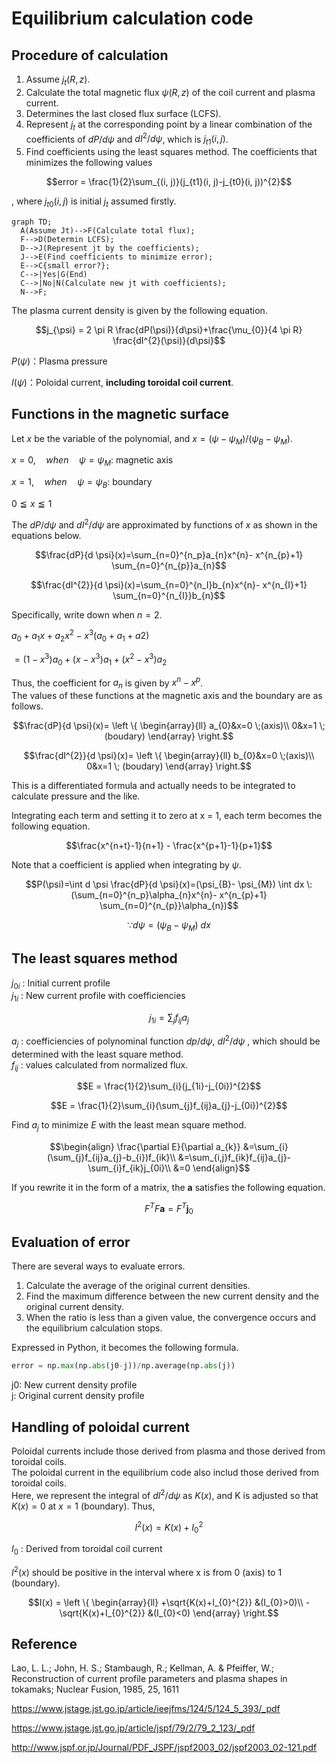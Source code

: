 # Equilibrium calculation code

## Procedure of calculation

1. Assume $`j_{t}(R, z)`$.
1. Calculate the total magnetic flux $`\psi (R, z)`$ of the coil current and plasma current.
1. Determines the last closed flux surface (LCFS).
1. Represent $`j_{t}`$ at the corresponding point by a linear combination of the coefficients of $`dP/d \psi`$ and $`dI^ {2}/d \psi `$, which is $`j_{t1} (i, j)`$.
1. Find coefficients using the least squares method. The coefficients that minimizes the following values

```math
error = \frac{1}{2}\sum_{(i, j)}(j_{t1}(i, j)-j_{t0}(i, j))^{2}
```

, where $`j_{t0} (i, j)`$ is initial $`j_{t}`$ assumed firstly.

```mermaid
graph TD;
  A(Assume Jt)-->F(Calculate total flux);
  F-->D(Determin LCFS);
  D-->J(Represent jt by the coefficients);
  J-->E(Find coefficients to minimize error);
  E-->C{small error?};
  C-->|Yes|G(End)
  C-->|No|N(Calculate new jt with coefficients);  
  N-->F;
```

The plasma current density is given by the following equation.

```math
j_{\psi} = 2 \pi R \frac{dP(\psi)}{d\psi}+\frac{\mu_{0}}{4 \pi R} \frac{dI^{2}(\psi)}{d\psi}
```

$`P(\psi)`$：Plasma pressure

$`I(\psi)`$：Poloidal current, **including toroidal coil current**.

## Functions in the magnetic surface

Let $`x`$ be the variable of the polynomial, and $`x = (\psi- \psi_{M}) / (\psi_{B}- \psi_{M})`$.

$`x =0,\quad when\quad\psi = \psi_{M}`$: magnetic axis

$`x =1,\quad when\quad\psi = \psi_{B} `$: boundary

$` 0 \leqq x \leqq 1`$

The $`dP/d\psi`$ and $`dI^{2}/d\psi`$ are approximated by functions of $`x`$ as shown in the equations below.

```math
\frac{dP}{d \psi}(x)=\sum_{n=0}^{n_p}a_{n}x^{n}- x^{n_{p}+1} \sum_{n=0}^{n_{p}}a_{n}
```

```math
\frac{dI^{2}}{d \psi}(x)=\sum_{n=0}^{n_I}b_{n}x^{n}- x^{n_{I}+1} \sum_{n=0}^{n_{I}}b_{n}
```

Specifically, write down when $`n=2`$.

$`a_{0}+a_{1} x+a_{2}x^{2} -x^{3}(a_{0}+a_{1}+a{2})`$

$`=(1-x^{3})a_{0}+(x-x^{3})a_{1}+(x^{2}-x^{3})a_{2}`$

Thus, the coefficient for $`a_{n}`$ is given by $`x^{n}-x^{p}`$.  
The values ​​of these functions at the magnetic axis and the boundary are as follows.

```math
\frac{dP}{d \psi}(x)= 
\left \{ \begin{array}{ll}
a_{0}&x=0 \;(axis)\\
0&x=1 \; (boudary)
\end{array} \right.
```

```math
\frac{dI^{2}}{d \psi}(x)= 
\left \{ \begin{array}{ll}
b_{0}&x=0 \;(axis)\\
0&x=1 \; (boudary)
\end{array} \right.
```

This is a differentiated formula and actually needs to be integrated to calculate pressure and the like.

Integrating each term and setting it to zero at x = 1, each term becomes the following equation.

```math
\frac{x^{n+t}-1}{n+1} - \frac{x^{p+1}-1}{p+1}
```

Note that a coefficient is applied when integrating by $`\psi`$.

```math
P(\psi)=\int d \psi \frac{dP}{d \psi}(x)=(\psi_{B}- \psi_{M}) \int dx \: (\sum_{n=0}^{n_p}\alpha_{n}x^{n}- x^{n_{p}+1} \sum_{n=0}^{n_{p}}\alpha_{n})
```

```math
\because d \psi = (\psi_{B}- \psi_{M}) \: dx
```

## The least squares method

$j_{0i}$ : Initial current profile  
$j_{1i}$ : New current profile with coefficiencies

```math
j_{1i} = \sum_{j}f_{ij}a_{j}
```

$a_{j}$ : coefficiencies of polynominal function $dp/d\psi$,  $dI^{2}/d\psi$
, which should be determined with the least square method.  
$f_{ij}$ :  values calculated from normalized flux.

```math
E = \frac{1}{2}\sum_{i}(j_{1i}-j_{0i})^{2}
```

```math
E = \frac{1}{2}\sum_{i}(\sum_{j}f_{ij}a_{j}-j_{0i})^{2}
```

Find $a_{j}$ to minimize $E$ with the least mean square method.

```math
\begin{align}
\frac{\partial E}{\partial a_{k}}
&=\sum_{i}(\sum_{j}f_{ij}a_{j}-b_{i})f_{ik}\\
&=\sum_{i,j}f_{ik}f_{ij}a_{j}-\sum_{i}f_{ik}j_{0i}\\
&=0
\end{align}
```

If you rewrite it in the form of a matrix, the $\boldsymbol{a}$ satisfies the following equation.

```math
F^{T}F\boldsymbol{a}=F^{T}\boldsymbol{j}_{0}
```

## Evaluation of error

There are several ways to evaluate errors.

1. Calculate the average of the original current densities.
1. Find the maximum difference between the new current density and the original current density.
1. When the ratio is less than a given value, the convergence occurs and the equilibrium calculation stops.

Expressed in Python, it becomes the following formula.

```python
error = np.max(np.abs(j0-j))/np.average(np.abs(j))
```

j0: New current density profile  
j: Original current density profile

## Handling of poloidal current

Poloidal currents include those derived from plasma and those derived from toroidal coils.  
The poloidal current in the equilibrium code also includ those derived from toroidal coils.  
Here, we represent the integral of $`dI^{2}/d\psi`$ as $`K(x)`$, and  K is adjusted so that $`K(x)=0`$ at $`x=1`$ (boundary). Thus,  

```math
I^{2}(x)=K(x)+I_{0}^{2}
```

$`I_{0}`$ : Derived from toroidal coil current  

$`I^{2}(x)`$ should be positive in the interval where x is from 0 (axis) to 1 (boundary).

```math
I(x) = 
\left \{ \begin{array}{ll}
+\sqrt{K(x)+I_{0}^{2}} &(I_{0}>0)\\
-\sqrt{K(x)+I_{0}^{2}} &(I_{0}<0)
\end{array} \right.
```

## Reference

Lao, L. L.; John, H. S.; Stambaugh, R.; Kellman, A. & Pfeiffer, W.; Reconstruction of current profile parameters and plasma shapes in tokamaks; Nuclear Fusion, 1985, 25, 1611

<https://www.jstage.jst.go.jp/article/ieejfms/124/5/124_5_393/_pdf>

<https://www.jstage.jst.go.jp/article/jspf/79/2/79_2_123/_pdf>

<http://www.jspf.or.jp/Journal/PDF_JSPF/jspf2003_02/jspf2003_02-121.pdf>
